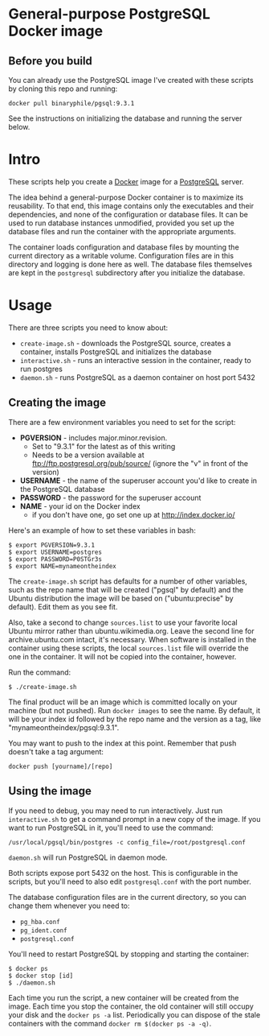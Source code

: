 # General-purpose PostgreSQL Docker image

## Before you build

You can already use the PostgreSQL image I've created with these scripts
by cloning this repo and running:

    docker pull binaryphile/pgsql:9.3.1

See the instructions on initializing the database and running the server
below.

# Intro

These scripts help you create a [Docker] image for a [PostgreSQL]
server.

The idea behind a general-purpose Docker container is to maximize its
reusability.  To that end, this image contains only the executables and
their dependencies, and none of the configuration or database files.  It
can be used to run database instances unmodified, provided you set up
the database files and run the container with the appropriate arguments.

The container loads configuration and database files by mounting the
current directory as a writable volume.  Configuration files are in this
directory and logging is done here as well.  The database files
themselves are kept in the `postgresql` subdirectory after you
initialize the database.

# Usage

There are three scripts you need to know about:

- `create-image.sh` - downloads the PostgreSQL source, creates a
container, installs PostgreSQL and initializes the database
- `interactive.sh` - runs an interactive session in the container, ready
to run postgres
- `daemon.sh` - runs PostgreSQL as a daemon container on host port 5432

## Creating the image

There are a few environment variables you need to set for the script:

- **PGVERSION** - includes major.minor.revision.
  - Set to "9.3.1" for the latest as of this writing
  - Needs to be a version available at
  ftp://ftp.postgresql.org/pub/source/ (ignore the "v" in front of the
  version)
- **USERNAME** - the name of the superuser account you'd like to create
in the PostgreSQL database
- **PASSWORD** - the password for the superuser account
- **NAME** - your id on the Docker index
  - if you don't have one, go set one up at http://index.docker.io/

Here's an example of how to set these variables in bash:

    $ export PGVERSION=9.3.1
    $ export USERNAME=postgres
    $ export PASSWORD=P0STGr3s
    $ export NAME=mynameontheindex

The `create-image.sh` script has defaults for a number of other
variables, such as the repo name that will be created ("pgsql" by
default) and the Ubuntu distribution the image will be based on
("ubuntu:precise" by default).  Edit them as you see fit.

Also, take a second to change `sources.list` to use your favorite local
Ubuntu mirror rather than ubuntu.wikimedia.org.  Leave the second line
for archive.ubuntu.com intact, it's necessary.  When software is
installed in the container using these scripts, the local `sources.list`
file will override the one in the container.  It will not be copied into
the container, however.

Run the command:

    $ ./create-image.sh

The final product will be an image which is committed locally on your
machine (but not pushed).  Run `docker images` to see the name. By
default, it will be your index id followed by the repo name and the
version as a tag, like "mynameontheindex/pgsql:9.3.1".

You may want to push to the index at this point.  Remember that push
doesn't take a tag argument:

    docker push [yourname]/[repo]

## Using the image

If you need to debug, you may need to run interactively.  Just run
`interactive.sh` to get a command prompt in a new copy of the image.  If
you want to run PostgreSQL in it, you'll need to use the command:

    /usr/local/pgsql/bin/postgres -c config_file=/root/postgresql.conf

`daemon.sh` will run PostgreSQL in daemon mode.

Both scripts expose port 5432 on the host.  This is configurable in the
scripts, but you'll need to also edit `postgresql.conf` with the port
number.

The database configuration files are in the current directory, so you
can change them whenever you need to:

- `pg_hba.conf`
- `pg_ident.conf`
- `postgresql.conf`

You'll need to restart PostgreSQL by stopping and starting the
container:

    $ docker ps
    $ docker stop [id]
    $ ./daemon.sh

Each time you run the script, a new container will be created from the
image.  Each time you stop the container, the old container will still
occupy your disk and the `docker ps -a` list.  Periodically you can
dispose of the stale containers with the command `docker rm $(docker ps
-a -q)`.

[Docker]: http://docker.io/
[PostgreSQL]: http://www.postgresql.org/
